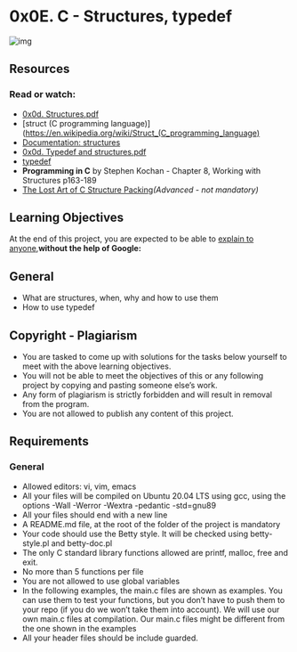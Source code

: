 # 0x0E. C - Structures, typedef
![img](https://media.licdn.com/dms/image/C4D22AQG9tP6L8bRIhw/feedshare-shrink_800/0/1665421957263?e=2147483647&v=beta&t=Ah0-3N0XTx5S0_kaGKi6oPJhQoP8_owO8mzBgXs-TOM)
## Resources
### Read or watch:
* [0x0d. Structures.pdf](https://s3.amazonaws.com/alx-intranet.hbtn.io/uploads/misc/2021/1/6eb80c79c99f6125450a0dc11b300d46238d1a5a.pdf?X-Amz-Algorithm=AWS4-HMAC-SHA256&X-Amz-Credential=AKIARDDGGGOUSBVO6H7D%2F20230320%2Fus-east-1%2Fs3%2Faws4_request&X-Amz-Date=20230320T170643Z&X-Amz-Expires=86400&X-Amz-SignedHeaders=host&X-Amz-Signature=f18cebcda3c028a046c671f458d3cabf8ef53697461a9d0c145763f71886638d)
* [struct (C programming language)](https://en.wikipedia.org/wiki/Struct_(C_programming_language)
* [Documentation: structures](https://github.com/holbertonschool/Betty/wiki/Documentation:-Data-structures)
* [0x0d. Typedef and structures.pdf](https://s3.amazonaws.com/alx-intranet.hbtn.io/uploads/misc/2021/1/c8ff3e6f7202be7fa489a584e41d005504a07c23.pdf?X-Amz-Algorithm=AWS4-HMAC-SHA256&X-Amz-Credential=AKIARDDGGGOUSBVO6H7D%2F20230320%2Fus-east-1%2Fs3%2Faws4_request&X-Amz-Date=20230320T170801Z&X-Amz-Expires=86400&X-Amz-SignedHeaders=host&X-Amz-Signature=379271a14cf3af7f8fa3777976225829cac6bb4d101c9375faa518d9e0756ebc)
* [typedef](https://publications.gbdirect.co.uk//c_book/chapter8/typedef.html)
* **Programming in C** by Stephen Kochan - Chapter 8, Working with Structures p163-189
* [The Lost Art of C Structure Packing](http://www.catb.org/esr/structure-packing/)*(Advanced - not mandatory)*
## Learning Objectives
At the end of this project, you are expected to be able to [explain to anyone](https://fs.blog/feynman-learning-technique/),**without the help of Google:**
## General
* What are structures, when, why and how to use them
* How to use typedef
## Copyright - Plagiarism
* You are tasked to come up with solutions for the tasks below yourself to meet with the above learning objectives.
* You will not be able to meet the objectives of this or any following project by copying and pasting someone else’s work.
* Any form of plagiarism is strictly forbidden and will result in removal from the program.
* You are not allowed to publish any content of this project.
## Requirements
### General
* Allowed editors: vi, vim, emacs
* All your files will be compiled on Ubuntu 20.04 LTS using gcc, using the options -Wall -Werror -Wextra -pedantic -std=gnu89
* All your files should end with a new line
* A README.md file, at the root of the folder of the project is mandatory
* Your code should use the Betty style. It will be checked using betty-style.pl and betty-doc.pl
* The only C standard library functions allowed are printf, malloc, free and exit.
* No more than 5 functions per file
* You are not allowed to use global variables
* In the following examples, the main.c files are shown as examples. You can use them to test your functions, but you don’t have to push them to your repo (if you do we won’t take them into account). We will use our own main.c files at compilation. Our main.c files might be different from the one shown in the examples
* All your header files should be include guarded.
